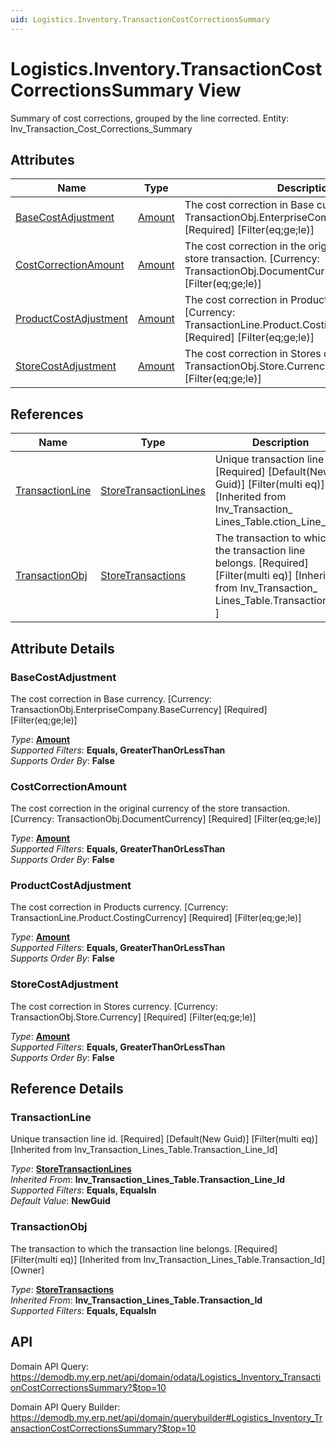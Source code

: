 ```yaml
---
uid: Logistics.Inventory.TransactionCostCorrectionsSummary
---
```

# Logistics.Inventory.TransactionCostCorrectionsSummary View

Summary of cost corrections, grouped by the line corrected. Entity: Inv_Transaction_Cost_Corrections_Summary

## Attributes

| Name | Type | Description |
| ---- | ---- | --- |
| [BaseCostAdjustment](Logistics.Inventory.TransactionCostCorrectionsSummary.md#basecostadjustment) | [Amount](../data-types.md#amount) | The cost correction in Base currency. [Currency: TransactionObj.EnterpriseCompany.BaseCurrency] [Required] [Filter(eq;ge;le)] 
| [CostCorrectionAmount](Logistics.Inventory.TransactionCostCorrectionsSummary.md#costcorrectionamount) | [Amount](../data-types.md#amount) | The cost correction in the original currency of the store transaction. [Currency: TransactionObj.DocumentCurrency] [Required] [Filter(eq;ge;le)] 
| [ProductCostAdjustment](Logistics.Inventory.TransactionCostCorrectionsSummary.md#productcostadjustment) | [Amount](../data-types.md#amount) | The cost correction in Products currency. [Currency: TransactionLine.Product.CostingCurrency] [Required] [Filter(eq;ge;le)] 
| [StoreCostAdjustment](Logistics.Inventory.TransactionCostCorrectionsSummary.md#storecostadjustment) | [Amount](../data-types.md#amount) | The cost correction in Stores currency. [Currency: TransactionObj.Store.Currency] [Required] [Filter(eq;ge;le)] 

## References

| Name | Type | Description |
| ---- | ---- | --- |
| [TransactionLine](Logistics.Inventory.TransactionCostCorrectionsSummary.md#transactionline) | [StoreTransactionLines](Logistics.Inventory.StoreTransactionLines.md) | Unique transaction line id. [Required] [Default(New Guid)] [Filter(multi eq)] [Inherited from Inv_Transaction_<br />Lines_Table.ction_Line_Id] |
| [TransactionObj](Logistics.Inventory.TransactionCostCorrectionsSummary.md#transactionobj) | [StoreTransactions](Logistics.Inventory.StoreTransactions.md) | The transaction to which the transaction line belongs. [Required] [Filter(multi eq)] [Inherited from Inv_Transaction_<br />Lines_Table.Transaction_Id] ] |


## Attribute Details

### BaseCostAdjustment

The cost correction in Base currency. [Currency: TransactionObj.EnterpriseCompany.BaseCurrency] [Required] [Filter(eq;ge;le)]

_Type_: **[Amount](../data-types.md#amount)**  
_Supported Filters_: **Equals, GreaterThanOrLessThan**  
_Supports Order By_: **False**  

### CostCorrectionAmount

The cost correction in the original currency of the store transaction. [Currency: TransactionObj.DocumentCurrency] [Required] [Filter(eq;ge;le)]

_Type_: **[Amount](../data-types.md#amount)**  
_Supported Filters_: **Equals, GreaterThanOrLessThan**  
_Supports Order By_: **False**  

### ProductCostAdjustment

The cost correction in Products currency. [Currency: TransactionLine.Product.CostingCurrency] [Required] [Filter(eq;ge;le)]

_Type_: **[Amount](../data-types.md#amount)**  
_Supported Filters_: **Equals, GreaterThanOrLessThan**  
_Supports Order By_: **False**  

### StoreCostAdjustment

The cost correction in Stores currency. [Currency: TransactionObj.Store.Currency] [Required] [Filter(eq;ge;le)]

_Type_: **[Amount](../data-types.md#amount)**  
_Supported Filters_: **Equals, GreaterThanOrLessThan**  
_Supports Order By_: **False**  


## Reference Details

### TransactionLine

Unique transaction line id. [Required] [Default(New Guid)] [Filter(multi eq)] [Inherited from Inv_Transaction_Lines_Table.Transaction_Line_Id]

_Type_: **[StoreTransactionLines](Logistics.Inventory.StoreTransactionLines.md)**  
_Inherited From_: **Inv_Transaction_Lines_Table.Transaction_Line_Id**  
_Supported Filters_: **Equals, EqualsIn**  
_Default Value_: **NewGuid**  

### TransactionObj

The transaction to which the transaction line belongs. [Required] [Filter(multi eq)] [Inherited from Inv_Transaction_Lines_Table.Transaction_Id] [Owner]

_Type_: **[StoreTransactions](Logistics.Inventory.StoreTransactions.md)**  
_Inherited From_: **Inv_Transaction_Lines_Table.Transaction_Id**  
_Supported Filters_: **Equals, EqualsIn**  


## API

Domain API Query:
<https://demodb.my.erp.net/api/domain/odata/Logistics_Inventory_TransactionCostCorrectionsSummary?$top=10>

Domain API Query Builder:
<https://demodb.my.erp.net/api/domain/querybuilder#Logistics_Inventory_TransactionCostCorrectionsSummary?$top=10>

